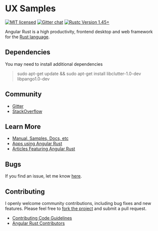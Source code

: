 # UX Samples

<!-- [![API Docs][docrs-badge]][docrs-url]
[![Crates.io][crates-badge]][crates-url] -->
[![MIT licensed][license-badge]][license-url]
[![Gitter chat][gitter-badge]][gitter-url]
[![Rustc Version 1.45+][rust-badge]][rust-url]

[docrs-badge]: https://img.shields.io/docsrs/ux-samples?style=flat-square
[docrs-url]: https://docs.rs/ux-samples/
[crates-badge]: https://img.shields.io/crates/v/ux-samples.svg?style=flat-square
[crates-url]: https://crates.io/crates/ux-samples
[license-badge]: https://img.shields.io/badge/license-MIT-blue.svg?style=flat-square
[license-url]: https://github.com/angular-rust/ux-samples/blob/master/LICENSE
[gitter-badge]: https://img.shields.io/gitter/room/angular_rust/angular_rust.svg?style=flat-square
[gitter-url]: https://gitter.im/angular_rust/angular_rust
[rust-badge]: https://img.shields.io/badge/rustc-1.45-lightgrey.svg?style=flat-square
[rust-url]: https://blog.rust-lang.org/2020/07/16/Rust-1.45.0.html

Angular Rust is a high productivity, frontend desktop and web framework for the [Rust language](https://www.rust-lang.org/).

## Dependencies

You may need to install additional dependencies
> sudo apt-get update && sudo apt-get install libclutter-1.0-dev libpango1.0-dev
## Community

* [Gitter](https://gitter.im/angular_rust/community)
* [StackOverflow](https://stackoverflow.com/questions/tagged/angular-rust)


## Learn More

* [Manual, Samples, Docs, etc](https://angular-rust.github.io/)
* [Apps using Angular Rust](https://github.com/angular-rust/ux-samples/wiki/Apps-in-the-Wild)
* [Articles Featuring Angular Rust](https://github.com/angular-rust/ux-samples/wiki/Articles)

## Bugs ##
If you find an issue, let me know [here](https://github.com/angular-rust/ux-samples/issues/new).

## Contributing
I openly welcome community contributions, including bug fixes and new features. Please feel free to [fork the project](https://github.com/angular-rust/ux-samples/fork) and submit a pull request.

* [Contributing Code Guidelines](https://github.com/angular-rust/ux-samples/blob/main/CONTRIBUTING.md)
* [Angular Rust Contributors](https://github.com/angular-rust/ux-samples/graphs/contributors)
